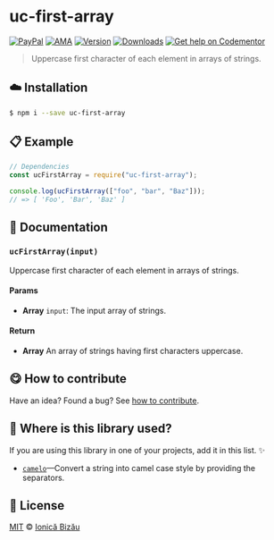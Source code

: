 
# uc-first-array

 [![PayPal](https://img.shields.io/badge/%24-paypal-f39c12.svg)][paypal-donations] [![AMA](https://img.shields.io/badge/ask%20me-anything-1abc9c.svg)](https://github.com/IonicaBizau/ama) [![Version](https://img.shields.io/npm/v/uc-first-array.svg)](https://www.npmjs.com/package/uc-first-array) [![Downloads](https://img.shields.io/npm/dt/uc-first-array.svg)](https://www.npmjs.com/package/uc-first-array) [![Get help on Codementor](https://cdn.codementor.io/badges/get_help_github.svg)](https://www.codementor.io/johnnyb?utm_source=github&utm_medium=button&utm_term=johnnyb&utm_campaign=github)

> Uppercase first character of each element in arrays of strings.

## :cloud: Installation

```sh
$ npm i --save uc-first-array
```


## :clipboard: Example



```js
// Dependencies
const ucFirstArray = require("uc-first-array");

console.log(ucFirstArray(["foo", "bar", "Baz"]));
// => [ 'Foo', 'Bar', 'Baz' ]
```

## :memo: Documentation


### `ucFirstArray(input)`
Uppercase first character of each element in arrays of strings.

#### Params
- **Array** `input`: The input array of strings.

#### Return
- **Array** An array of strings having first characters uppercase.



## :yum: How to contribute
Have an idea? Found a bug? See [how to contribute][contributing].

## :dizzy: Where is this library used?
If you are using this library in one of your projects, add it in this list. :sparkles:


 - [`camelo`](https://github.com/IonicaBizau/camelo#readme)—Convert a string into camel case style by providing the separators.

## :scroll: License

[MIT][license] © [Ionică Bizău][website]

[paypal-donations]: https://www.paypal.com/cgi-bin/webscr?cmd=_s-xclick&hosted_button_id=RVXDDLKKLQRJW
[donate-now]: http://i.imgur.com/6cMbHOC.png

[license]: http://showalicense.com/?fullname=Ionic%C4%83%20Biz%C4%83u%20%3Cbizauionica%40gmail.com%3E%20(http%3A%2F%2Fionicabizau.net)&year=2015#license-mit
[website]: http://ionicabizau.net
[contributing]: /CONTRIBUTING.md
[docs]: /DOCUMENTATION.md

